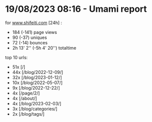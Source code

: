 # 19/08/2023 08:16 - Umami report
for www.shifeiti.com [24h] :

 - 184 (-141) page views
 - 90 (-37) uniques
 - 72 (-14) bounces
 - 2h 13' 2'' (-5h 4' 20'') totaltime


top 10 urls:
 - 51x [/]
 - 44x [/blog/2022-12-09/]
 - 32x [/blog/2023-01-12/]
 - 10x [/blog/2022-05-07/]
 - 9x [/blog/2022-12-22/]
 - 4x [/page/2/]
 - 4x [/about/]
 - 4x [/blog/2023-02-03/]
 - 3x [/blog/categories/]
 - 2x [/blog/tags/]


